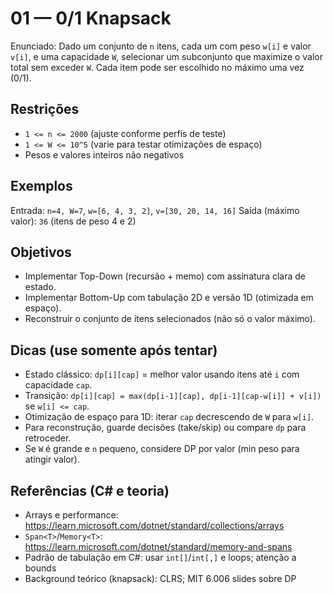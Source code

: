 # 01 — 0/1 Knapsack

Enunciado: Dado um conjunto de `n` itens, cada um com peso `w[i]` e valor `v[i]`, e uma capacidade `W`, selecionar um subconjunto que maximize o valor total sem exceder `W`. Cada item pode ser escolhido no máximo uma vez (0/1).

## Restrições
- `1 <= n <= 2000` (ajuste conforme perfis de teste)
- `1 <= W <= 10^5` (varie para testar otimizações de espaço)
- Pesos e valores inteiros não negativos

## Exemplos
Entrada: `n=4, W=7`, `w=[6, 4, 3, 2]`, `v=[30, 20, 14, 16]`
Saída (máximo valor): `36` (itens de peso 4 e 2)

## Objetivos
- Implementar Top-Down (recursão + memo) com assinatura clara de estado.
- Implementar Bottom-Up com tabulação 2D e versão 1D (otimizada em espaço).
- Reconstruir o conjunto de itens selecionados (não só o valor máximo).

## Dicas (use somente após tentar)
- Estado clássico: `dp[i][cap]` = melhor valor usando itens até `i` com capacidade `cap`.
- Transição: `dp[i][cap] = max(dp[i-1][cap], dp[i-1][cap-w[i]] + v[i])` se `w[i] <= cap`.
- Otimização de espaço para 1D: iterar `cap` decrescendo de `W` para `w[i]`.
- Para reconstrução, guarde decisões (take/skip) ou compare `dp` para retroceder.
- Se `W` é grande e `n` pequeno, considere DP por valor (min peso para atingir valor).

## Referências (C# e teoria)
- Arrays e performance: https://learn.microsoft.com/dotnet/standard/collections/arrays
- `Span<T>`/`Memory<T>`: https://learn.microsoft.com/dotnet/standard/memory-and-spans
- Padrão de tabulação em C#: usar `int[]`/`int[,]` e loops; atenção a bounds
- Background teórico (knapsack): CLRS; MIT 6.006 slides sobre DP
